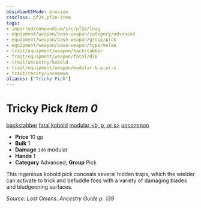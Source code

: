 ```yaml
---
obsidianUIMode: preview
cssclass: pf2e,pf2e-item
tags:
- imported/compendium/src/pf2e/loag
- equipment/weapon/base-weapon/category/advanced
- equipment/weapon/base-weapon/group/pick
- equipment/weapon/base-weapon/type/melee
- trait/equipment/weapon/backstabber
- trait/equipment/weapon/fatal/d10
- trait/ancestry/kobold
- trait/equipment/weapon/modular-b-p-or-s
- trait/rarity/uncommon
aliases: ["Tricky Pick"]
---
```

# Tricky Pick *Item 0*  
[backstabber](backstabber.md)  [fatal <d10>](fatal.md)  [kobold](kobold-b1.md)  [modular <b, p, or s>](modular-logm.md)  [uncommon](uncommon.md)  

- **Price** 10 gp
- **Bulk** 1
- **Damage** `1d6` modular
- **Hands** 1
- **Category** Advanced; **Group** Pick 

This ingenious kobold pick conceals several hidden traps, which the wielder can activate to trick and befuddle foes with a variety of damaging blades and bludgeoning surfaces.

*Source: Lost Omens: Ancestry Guide p. 139*